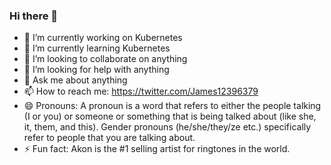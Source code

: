 ### Hi there 👋

- 🔭 I’m currently working on Kubernetes
- 🌱 I’m currently learning Kubernetes 
- 👯 I’m looking to collaborate on anything
- 🤔 I’m looking for help with anything
- 💬 Ask me about anything
- 📫 How to reach me: https://twitter.com/James12396379
- 😄 Pronouns: A pronoun is a word that refers to either the people talking (I or you) or someone or something that is being talked about (like she, it, them, and this). Gender pronouns (he/she/they/ze etc.) specifically refer to people that you are talking about.
- ⚡ Fun fact: Akon is the #1 selling artist for ringtones in the world.
